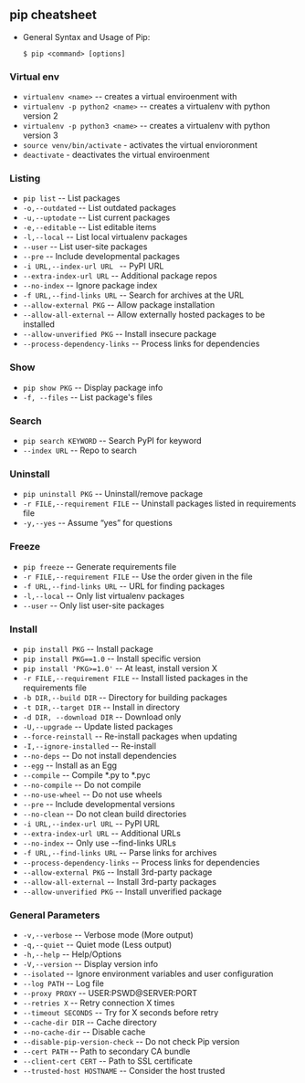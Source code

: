 ## pip cheatsheet

- General Syntax and Usage of Pip:
  ```
  $ pip <command> [options]
  ```

### Virtual env

- `virtualenv <name>` -- creates a virtual enviroenment with <name>
- `virtualenv -p python2 <name>` -- creates a virtualenv with python version 2 
- `virtualenv -p python3 <name>` -- creates a virtualenv with python version 3
- `source venv/bin/activate` - activates the virtual envioronment 
- `deactivate` - deactivates the virtual enviroenment

### Listing

- `pip list` -- List packages
- `-o,--outdated` -- List outdated packages
- `-u,--uptodate` -- List current packages
- `-e,--editable` -- List editable items
- `-l,--local` -- List local virtualenv packages
- `--user` -- List user-site packages
- `--pre` -- Include developmental packages
- `-i URL,--index-url URL ` -- PyPI URL
- `--extra-index-url URL` --  Additional package repos
- `--no-index` -- Ignore package index
- `-f URL,--find-links URL` --  Search for archives at the URL
- `--allow-external PKG` -- Allow package installation
- `--allow-all-external` -- Allow externally hosted packages to be installed
- `--allow-unverified PKG` --  Install insecure package
- `--process-dependency-links` -- Process links for dependencies

### Show

- `pip show PKG` -- Display package info
- `-f, --files` -- List package's files

### Search

- `pip search KEYWORD` -- Search PyPI for keyword
- `--index URL` -- Repo to search

### Uninstall

- `pip uninstall PKG` -- Uninstall/remove package
- `-r FILE,--requirement FILE` -- Uninstall packages listed in requirements file
- `-y,--yes` -- Assume “yes” for questions

### Freeze

- `pip freeze` -- Generate requirements file
- `-r FILE,--requirement FILE` -- Use the order given in the file
- `-f URL,--find-links URL` -- URL for finding packages
- `-l,--local` -- Only list virtualenv packages
- `--user` -- Only list user-site packages

### Install

- `pip install PKG` -- Install package
- `pip install PKG==1.0` -- Install specific version
- `pip install 'PKG>=1.0'` -- At least, install version X
- `-r FILE,--requirement FILE` -- Install listed packages in the requirements file
- `-b DIR,--build DIR` -- Directory for building packages
- `-t DIR,--target DIR` -- Install in directory
- `-d DIR, --download DIR` -- Download only
- `-U,--upgrade` -- Update listed packages
- `--force-reinstall` -- Re-install packages when updating
- `-I,--ignore-installed` -- Re-install
- `--no-deps` -- Do not install dependencies
- `--egg` -- Install as an Egg
- `--compile` -- Compile *.py to *.pyc
- `--no-compile` -- Do not compile
- `--no-use-wheel` -- Do not use wheels
- `--pre` -- Include developmental versions
- `--no-clean` -- Do not clean build directories
- `-i URL,--index-url URL` -- PyPI URL
- `--extra-index-url URL` -- Additional URLs
- `--no-index` -- Only use --find-links URLs
- `-f URL,--find-links URL` -- Parse links for archives
- `--process-dependency-links` -- Process links for dependencies
- `--allow-external PKG` -- Install 3rd-party package
- `--allow-all-external` -- Install 3rd-party packages
- `--allow-unverified PKG` -- Install unverified package

### General Parameters

- `-v,--verbose` -- Verbose mode (More output)
- `-q,--quiet` -- Quiet mode (Less output)
- `-h,--help` -- Help/Options
- `-V,--version` -- Display version info
- `--isolated` -- Ignore environment variables and user configuration
- `--log PATH` -- Log file
- `--proxy PROXY` -- USER:PSWD@SERVER:PORT
- `--retries X` -- Retry connection X times
- `--timeout SECONDS` -- Try for X seconds before retry
- `--cache-dir DIR` -- Cache directory
- `--no-cache-dir` -- Disable cache
- `--disable-pip-version-check` -- Do not check Pip version
- `--cert PATH` -- Path to secondary CA bundle
- `--client-cert CERT` -- Path to SSL certificate
- `--trusted-host HOSTNAME` -- Consider the host trusted